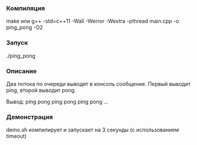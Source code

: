 ### Компиляция

make или g++ -std=c++11 -Wall -Werror -Wextra -pthread main.cpp -o ping_pong  -O2

### Запуск

./ping_pong

### Описание

Два потока по очереди выводят в консоль сообщение. Первый выводит ping, второй выводит pong.

Вывод: ping pong ping pong ping pong …


### Демонстрация

demo.sh компилирует и запускает на 3 секунды (с использованием timeout)





